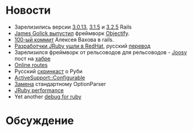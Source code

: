 # Новости

* Зарелизились версии [3.0.13](http://weblog.rubyonrails.org/2012/5/31/ann-rails-3-0-13-has-been-released/),
  [3.1.5](http://weblog.rubyonrails.org/2012/5/31/ann-rails-3-1-5-has-been-released/) и
  [3.2.5](http://weblog.rubyonrails.org/2012/5/31/ann-rails-3-2-5-has-been-released/) Rails
* [James Golick выпустил](http://jamesgolick.com/2012/5/22/objectify-a-better-way-to-build-rails-applications.html) фреймворк
  [Objectify](https://github.com/bitlove/objectify).
* [100-ый коммит](http://vakhov.me/blog/2012/05/28/100-commits/) Алексея Вахова в rails.
* [Разработчки JRuby ушли в RedHat](http://www.theregister.co.uk/2012/05/23/red_hat_hires_j_ruby_brains/), русский
  [перевод](http://habrahabr.ru/post/144601/)
* Зарелизился фреймворк от рельсоводов для рельсоводов - [Joosy](http://joosy.ws/)
  пост на [хабре](http://habrahabr.ru/company/roundlake/blog/145210/)
* [Online routes](https://github.com/schneems/sextant)
* Русский [скринкаст](http://learnruby.snitko.ru/) о Руби
* [ActiveSupport::Configurable](http://akash.im/2012/06/04/using-activesupport-configurable-to-store-config-options.html)
* [Замена](https://github.com/halst/docopt.rb#docopt-%E2%80%93-command-line-option-parser-that-will-make-you-smile) стандартному OptionParser
* [JRuby performance](http://elevat.eu/blog/2012/06/characterizing-jruby-performance/)
* Yet another [debug for ruby](http://blackbytes.wordpress.com/2012/06/02/ruby-tracing/)

# Обсуждение

